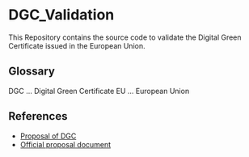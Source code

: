# DGC_Validation
This Repository contains the source code to validate the Digital Green Certificate issued in the European Union.

## Glossary
DGC ... Digital Green Certificate
EU ... European Union
## References

- [Proposal of DGC](https://ec.europa.eu/commission/presscorner/detail/en/ip_21_1181)
- [Official proposal document](https://eur-lex.europa.eu/legal-content/EN/TXT/?uri=CELEX:52021PC0130)
